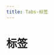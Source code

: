 ```yaml
---
title: Tabs-标签
---
```


# 标签

<ClientOnly>
  <tabs-demo-1></tabs-demo-1>
  <tabs-demo-2></tabs-demo-2>
  <tabs-demo-3></tabs-demo-3>
  <tabs-demo-4></tabs-demo-4>
</ClientOnly>